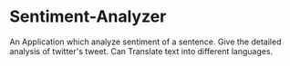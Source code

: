 # Sentiment-Analyzer
An Application which analyze sentiment of a sentence. Give the detailed analysis of twitter's tweet. Can Translate text into different languages.
